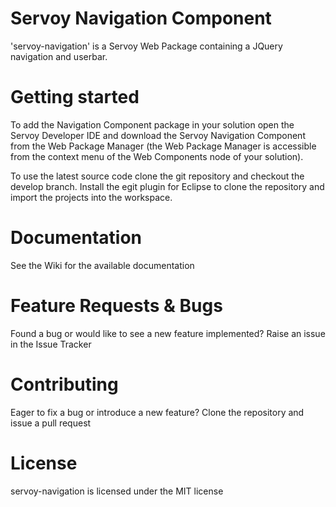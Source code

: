 # Servoy Navigation Component

'servoy-navigation' is a Servoy Web Package containing a JQuery navigation and userbar.

# Getting started

To add the Navigation Component package in your solution open the Servoy Developer IDE and download the Servoy Navigation Component from the Web Package Manager (the Web Package Manager is accessible from the context menu of the Web Components node of your solution).

To use the latest source code clone the git repository and checkout the develop branch. Install the egit plugin for Eclipse to clone the repository and import the projects into the workspace.

# Documentation

See the Wiki for the available documentation

# Feature Requests & Bugs

Found a bug or would like to see a new feature implemented? Raise an issue in the Issue Tracker

# Contributing

Eager to fix a bug or introduce a new feature? Clone the repository and issue a pull request

# License

servoy-navigation is licensed under the MIT license
